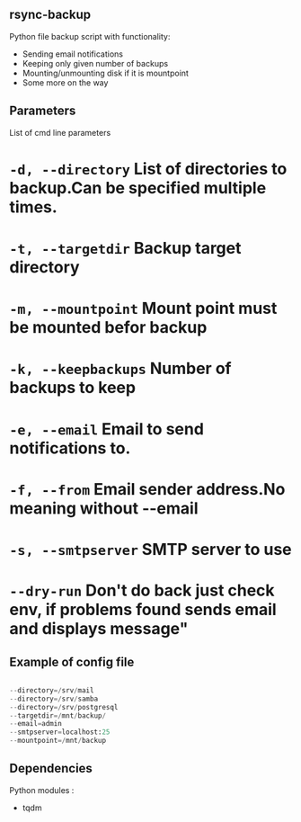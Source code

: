 rsync-backup
-------------
Python file backup script with functionality:
* Sending email notifications
* Keeping only given number of backups
* Mounting/unmounting disk if it is mountpoint 
* Some more on the way

Parameters
--------------

List of cmd line parameters 
# `-d, --directory`  List of directories to backup.Can be specified multiple times.  
# `-t, --targetdir` Backup target directory
# `-m, --mountpoint` Mount point must be mounted befor backup
# `-k, --keepbackups`  Number of backups to keep
# `-e, --email` Email to send notifications to.  
# `-f, --from` Email sender address.No meaning without --email  
# `-s, --smtpserver`  SMTP server to use  
# `--dry-run` Don't do back just check env, if problems found sends email and displays message"

Example of config file
-----------------------
```python

--directory=/srv/mail
--directory=/srv/samba
--directory=/srv/postgresql
--targetdir=/mnt/backup/
--email=admin
--smtpserver=localhost:25
--mountpoint=/mnt/backup

```

## Dependencies

Python modules : 
* tqdm
